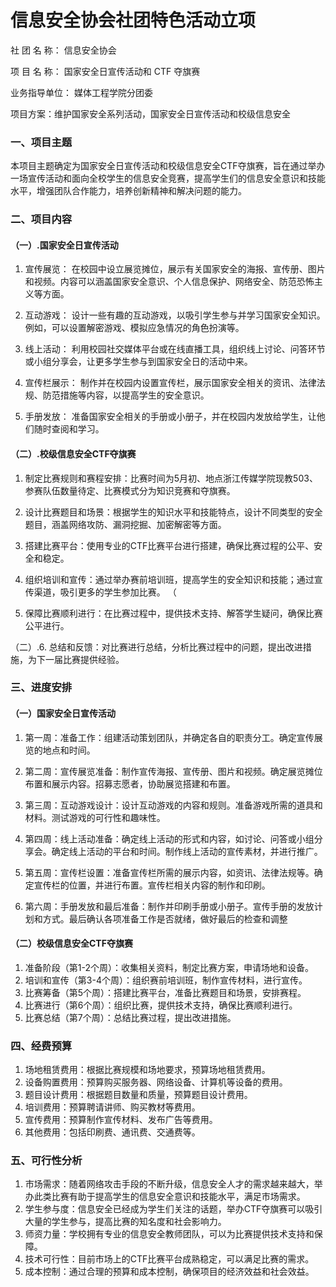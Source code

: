 # 信息安全协会社团特色活动立项

社 团 名 称：   信息安全协会       

项 目 名 称：   国家安全日宣传活动和 CTF 夺旗赛        

业务指导单位：  媒体工程学院分团委     

项目方案：维护国家安全系列活动，国家安全日宣传活动和校级信息安全

### 一、项目主题  

本项目主题确定为国家安全日宣传活动和校级信息安全CTF夺旗赛，旨在通过举办一场宣传活动和面向全校学生的信息安全竞赛，提高学生们的信息安全意识和技能水平，增强团队合作能力，培养创新精神和解决问题的能力。  

### 二、项目内容  

#### （一）.国家安全日宣传活动   

1. 宣传展览：  在校园中设立展览摊位，展示有关国家安全的海报、宣传册、图片和视频。内容可以涵盖国家安全意识、个人信息保护、网络安全、防范恐怖主义等方面。   

2. 互动游戏：  设计一些有趣的互动游戏，以吸引学生参与并学习国家安全知识。例如，可以设置解密游戏、模拟应急情况的角色扮演等。   

3. 线上活动：  利用校园社交媒体平台或在线直播工具，组织线上讨论、问答环节或小组分享会，让更多学生参与到国家安全日的活动中来。   

4. 宣传栏展示： 制作并在校园内设置宣传栏，展示国家安全相关的资讯、法律法规、防范措施等内容，以提高学生的安全意识。   

5. 手册发放：  准备国家安全相关的手册或小册子，并在校园内发放给学生，让他们随时查阅和学习。 

####  （二）.校级信息安全CTF夺旗赛 

1. 制定比赛规则和赛程安排：比赛时间为5月初、地点浙江传媒学院现教503、参赛队伍数量待定、比赛模式分为知识竞赛和夺旗赛。    

2. 设计比赛题目和场景：根据学生的知识水平和技能特点，设计不同类型的安全题目，涵盖网络攻防、漏洞挖掘、加密解密等方面。    

3. 搭建比赛平台：使用专业的CTF比赛平台进行搭建，确保比赛过程的公平、安全和稳定。   

4. 组织培训和宣传：通过举办赛前培训班，提高学生的安全知识和技能；通过宣传渠道，吸引更多的学生参加比赛。    （

5. 保障比赛顺利进行：在比赛过程中，提供技术支持、解答学生疑问，确保比赛公平进行。   



 （二）.6. 总结和反馈：对比赛进行总结，分析比赛过程中的问题，提出改进措施，为下一届比赛提供经验。 

###  三、进度安排  

#### （一）国家安全日宣传活动   

1. 第一周：准备工作：组建活动策划团队，并确定各自的职责分工。确定宣传展览的地点和时间。   

2. 第二周：宣传展览准备：制作宣传海报、宣传册、图片和视频。确定展览摊位布置和展示内容。招募志愿者，协助展览搭建和布置。 

3. 第三周：互动游戏设计：设计互动游戏的内容和规则。准备游戏所需的道具和材料。测试游戏的可行性和趣味性。  

4. 第四周：线上活动准备：确定线上活动的形式和内容，如讨论、问答或小组分享会。确定线上活动的平台和时间。制作线上活动的宣传素材，并进行推广。   

5. 第五周：宣传栏设置：准备宣传栏所需的展示内容，如资讯、法律法规等。确定宣传栏的位置，并进行布置。宣传栏相关内容的制作和印刷。   

6. 第六周：手册发放和最后准备：制作并印刷手册或小册子。宣传手册的发放计划和方式。最后确认各项准备工作是否就绪，做好最后的检查和调整  

#### （二）校级信息安全CTF夺旗赛   

1. 准备阶段（第1-2个周）：收集相关资料，制定比赛方案，申请场地和设备。   
2.  培训和宣传（第3-4个周）：组织赛前培训班，制作宣传材料，进行宣传。   
3. 比赛筹备（第5个周）：搭建比赛平台，准备比赛题目和场景，安排赛程。   
4.  比赛进行（第6个周）：组织比赛，提供技术支持，确保比赛顺利进行。   
5. 比赛总结（第7个周）：总结比赛过程，提出改进措施。 

### 四、经费预算 

1. 场地租赁费用：根据比赛规模和场地要求，预算场地租赁费用。  
2. 设备购置费用：预算购买服务器、网络设备、计算机等设备的费用。  
3. 题目设计费用：根据题目数量和质量，预算题目设计费用。  
4. 培训费用：预算聘请讲师、购买教材等费用。 
5. 宣传费用：预算制作宣传材料、发布广告等费用。 
6.  其他费用：包括印刷费、通讯费、交通费等。 

### 五、可行性分析  

1. 市场需求：随着网络攻击手段的不断升级，信息安全人才的需求越来越大，举办此类比赛有助于提高学生的信息安全意识和技能水平，满足市场需求。  
2. 学生参与度：信息安全已经成为学生们关注的话题，举办CTF夺旗赛可以吸引大量的学生参与，提高比赛的知名度和社会影响力。 
3. 师资力量：学校拥有专业的信息安全教师团队，可以为比赛提供技术支持和保障。 
4. 技术可行性：目前市场上的CTF比赛平台成熟稳定，可以满足比赛的需求。  
5.  成本控制：通过合理的预算和成本控制，确保项目的经济效益和社会效益。 

 


